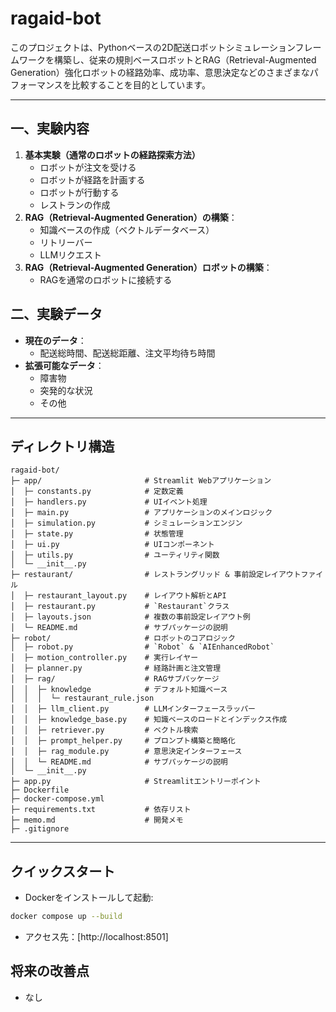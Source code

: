 # ragaid-bot

このプロジェクトは、Pythonベースの2D配送ロボットシミュレーションフレームワークを構築し、従来の規則ベースロボットとRAG（Retrieval-Augmented Generation）強化ロボットの経路効率、成功率、意思決定などのさまざまなパフォーマンスを比較することを目的としています。

---

## 一、実験内容

1. **基本実験（通常のロボットの経路探索方法）**
   - ロボットが注文を受ける
   - ロボットが経路を計画する
   - ロボットが行動する
   - レストランの作成
2. **RAG（Retrieval-Augmented Generation）の構築**：
   - 知識ベースの作成（ベクトルデータベース）
   - リトリーバー
   - LLMリクエスト
3. **RAG（Retrieval-Augmented Generation）ロボットの構築**：
   - RAGを通常のロボットに接続する

## 二、実験データ

- **現在のデータ**：
  - 配送総時間、配送総距離、注文平均待ち時間
- **拡張可能なデータ**：
  - 障害物
  - 突発的な状況
  - その他

---

## ディレクトリ構造

```text
ragaid-bot/
├─ app/                       # Streamlit Webアプリケーション
│  ├─ constants.py            # 定数定義
│  ├─ handlers.py             # UIイベント処理
│  ├─ main.py                 # アプリケーションのメインロジック
│  ├─ simulation.py           # シミュレーションエンジン
│  ├─ state.py                # 状態管理
│  ├─ ui.py                   # UIコンポーネント
│  ├─ utils.py                # ユーティリティ関数
│  └─ __init__.py
├─ restaurant/                # レストラングリッド & 事前設定レイアウトファイル
│  ├─ restaurant_layout.py    # レイアウト解析とAPI
│  ├─ restaurant.py           # `Restaurant`クラス
│  ├─ layouts.json            # 複数の事前設定レイアウト例
│  └─ README.md               # サブパッケージの説明
├─ robot/                     # ロボットのコアロジック
│  ├─ robot.py                # `Robot` & `AIEnhancedRobot`
│  ├─ motion_controller.py    # 実行レイヤー
│  ├─ planner.py              # 経路計画と注文管理
│  ├─ rag/                    # RAGサブパッケージ
│  │  ├─ knowledge            # デフォルト知識ベース
│  │  │  └─ restaurant_rule.json
│  │  ├─ llm_client.py        # LLMインターフェースラッパー
│  │  ├─ knowledge_base.py    # 知識ベースのロードとインデックス作成
│  │  ├─ retriever.py         # ベクトル検索
│  │  ├─ prompt_helper.py     # プロンプト構築と簡略化
│  │  ├─ rag_module.py        # 意思決定インターフェース
│  │  └─ README.md            # サブパッケージの説明
│  └─ __init__.py
├─ app.py                     # Streamlitエントリーポイント
├─ Dockerfile
├─ docker-compose.yml
├─ requirements.txt           # 依存リスト
├─ memo.md                    # 開発メモ
├─ .gitignore
```

---

## クイックスタート

- Dockerをインストールして起動:

```bash
docker compose up --build
```

- アクセス先：[http://localhost:8501]

## 将来の改善点

- なし
